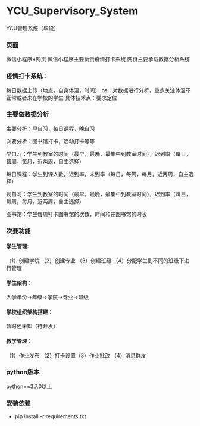 # YCU_Supervisory_System
YCU管理系统（毕设）


### 页面
微信小程序+网页
微信小程序主要负责疫情打卡系统
网页主要承载数据分析系统

### 疫情打卡系统：
每日数据上传（地点，自身体温，时间）
ps：对数据进行分析，重点关注体温不正常或者未在学校的学生
具体技术点：要求定位

### 主要做数据分析

主要分析：早自习，每日课程，晚自习

次要分析：图书馆打卡，活动打卡等等



早自习：学生到教室的时间（最早，最晚，最集中到教室时间），迟到率（每日，每周，每月，近两周，自主选择）

每日课程：学生到课人数，迟到率，未到率（每日，每周，每月，近两周，自主选择）

晚自习：学生到教室的时间（最早，最晚，最集中到教室时间），迟到率（每日，每周，每月，近两周，自主选择）

图书馆：学生每周打卡图书馆的次数，时间和在图书馆的时长



### 次要功能

#### 学生管理: 

（1）创建学院 （2）创建专业 （3）创建班级 （4）分配学生到不同的班级下进行管理

#### 学生架构：

入学年份->年级->学院->专业->班级

#### 学校组织架构搭建：

暂时还未知（待开发）

#### 教学管理：

（1）作业发布 （2）打卡设置（3）作业批改 （4）消息群发 












### python版本
python==3.7.0以上

### 安装依赖
- pip install -r requirements.txt

